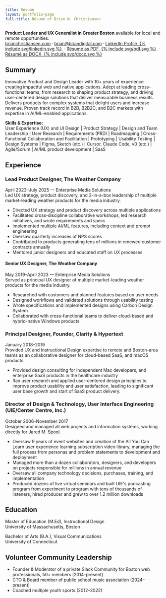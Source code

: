 ```yaml
---
title: Résumé
layout: portfolio-page
full-title: Résumé of Brian W. Christiansen
---
```

<strong>Product Leader and UX Generalist in Greater&nbsp;Boston</strong> available for local and remote&nbsp;opportunities.   
<a href="http://brianchristiansen.com">brianchristiansen.com</a> &middot; <a href="mailto:brian@briandigital.com">brian@briandigital.com</a> &middot; <a title="View my current résumé on LinkedIn" aria-label="LinkedIn"
     href="https://linkedin.com/in/brianwchristiansen"> LinkedIn&nbsp;Profile
    &nbsp;{% include svg/linkedin.svg %}
    </a>&nbsp;&middot;
<a title="View my current résumé as PDF" aria-label="PDF"
     href="/assets/files/christiansen-resume-2025-v6.pdf"> Résumé&nbsp;as&nbsp;PDF
    &nbsp;{% include svg/pdf.svg %}
    </a>&nbsp;&middot; 
<a title="View my current résumé as DOCx formatted for ATS" aria-label="docx"
     href="/assets/files/christiansen-resume-2025-v6x.docx"> Résumé&nbsp;as&nbsp;DOCX
    &nbsp;{% include svg/docx.svg %}
    </a>

## Summary

Innovative Product and Design Leader with 10+ years of experience creating impactful web and native applications. Adept at leading cross-functional teams, from research to shaping product strategy, and driving user-centered design solutions that deliver measurable business results. Delivers products for complex systems that delight users and increase revenue. Proven track record in B2B, B2B2C, and B2C markets with expertise in AI/ML-enabled applications.

**Skills & Expertise:**  
User Experience (UX) and UI Design | Product Strategy | Design and Team Leadership | User Research | Requirements (PRD) | Roadmapping | Cross-Functional Collaboration and Facilitation | Prototyping | Usability Testing | Design Systems | Figma, Sketch (etc.) | Cursor, Claude Code, v0 (etc.) | Agile/Scrum | AI/ML product development | SaaS

## Experience

### Lead Product Designer, The Weather Company
April 2023–July 2025 — Enterprise Media Solutions <br>
Led UX strategy, product discovery, and 3-in-a-box leadership of multiple market-leading weather products for the media industry.
- Directed UX strategy and product discovery across multiple applications
- Facilitated cross-discipline collaborative workshops, led research initiatives, and wrote requirements and specs
- Implemented multiple AI/ML features, including context and prompt engineering
- Oversaw quarterly increases of NPS scores
- Contributed to products generating tens of millions in renewed customer contracts annually
- Mentored junior designers and educated staff on UX processes

#### Senior UX Designer, The Weather Company 
May 2019–April 2023 — Enterprise Media Solutions <br>
Served as principal UX designer of multiple market-leading weather products for the media industry.
- Researched with customers and planned features based on user needs  
- Designed workflows and validated solutions through usability testing  
- Wrote specifications and implemented designs using Carbon Design System  
- Collaborated with cross-functional teams to deliver cloud-based and hybrid-native Windows products


### Principal Designer, Founder, Clarity & Hypertext
January 2018–2019<br>
Provided UX and Instructional Design expertise to remote and Boston-area teams as an collaborative designer for cloud-based SaaS, and macOS products.
- Provided design consulting for independent Mac developers, and enterprise SaaS products in the healthcare industry
- Ran user research and applied user-centered design principles to improve product usability and user satisfaction, leading to significant user base growth and start of SaaS product delivery.

### Director of Design & Technology, User Interface Engineering (UIE/Center Centre, Inc.)
October 2006–November 2017<br>
Designed and managed all web projects and information systems, working directly for Jared M. Spool.
- Oversaw 9 years of event websites and creation of the All You Can Learn user experience learning subscription video library, managing the full process from personas and problem statements to development and deployment
- Managed more than a dozen collaborators, designers, and developers on projects responsible for millions in annual revenue
- Oversaw all company technology decisions, purchases, training, and implementation
- Produced dozens of live virtual seminars and built UIE's podcasting program from experiment to program with tens of thousands of listeners, hired producer and grew to over 1.2 million downloads

## Education

Master of Education (M.Ed), Instructional Design  
University of Massachusetts, Boston

Bachelor of Arts (B.A.), Visual Communications  
University of Connecticut

## Volunteer Community Leadership
- Founder & Moderator of a private Slack Community for Boston web professionals, 50+ members (2014–present)
- CTO & Board member of public school music association (2024–present)
- Coached multiple youth sports (2012–2022)